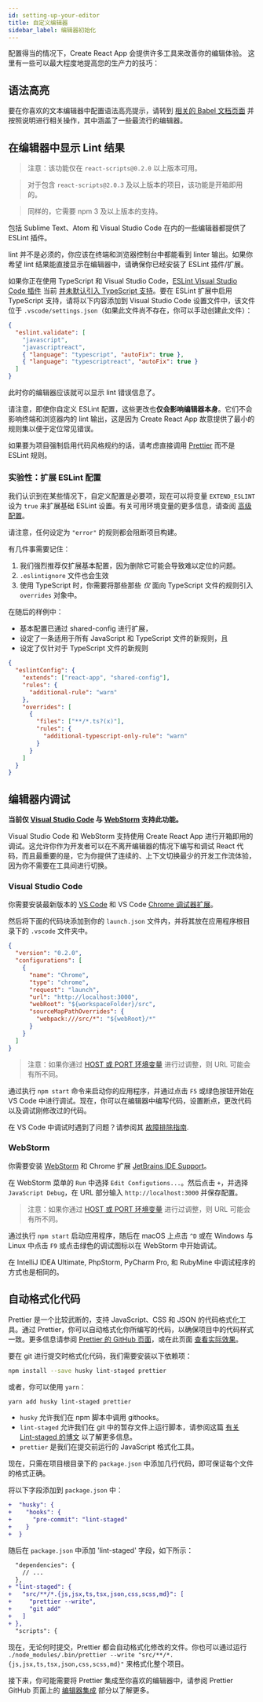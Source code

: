 ```yaml
---
id: setting-up-your-editor
title: 自定义编辑器
sidebar_label: 编辑器初始化
---
```


配置得当的情况下，Create React App 会提供许多工具来改善你的编辑体验。 这里有一些可以最大程度地提高您的生产力的技巧：

## 语法高亮

要在你喜欢的文本编辑器中配置语法高亮提示，请转到 [相关的 Babel 文档页面](https://babeljs.io/docs/editors) 并按照说明进行相关操作，其中涵盖了一些最流行的编辑器。

## 在编辑器中显示 Lint 结果

> 注意：该功能仅在 `react-scripts@0.2.0` 以上版本可用。

> 对于包含 `react-scripts@2.0.3` 及以上版本的项目，该功能是开箱即用的。

> 同样的，它需要 npm 3 及以上版本的支持。

包括 Sublime Text、Atom 和 Visual Studio Code 在内的一些编辑器都提供了 ESLint 插件。

lint 并不是必须的，你应该在终端和浏览器控制台中都能看到 linter 输出。如果你希望 lint 结果能直接显示在编辑器中，请确保你已经安装了 ESLint 插件/扩展。

如果你正在使用 TypeScript 和 Visual Studio Code，[ESLint Visual Studio Code 插件](https://marketplace.visualstudio.com/items?itemName=dbaeumer.vscode-eslint#overview) 当前 [并未默认引入 TypeScript 支持](https://github.com/Microsoft/vscode-eslint/issues/609)。要在 ESLint 扩展中启用 TypeScript 支持，请将以下内容添加到 Visual Studio Code 设置文件中，该文件位于 `.vscode/settings.json`（如果此文件尚不存在，你可以手动创建此文件）：

```json
{
  "eslint.validate": [
    "javascript",
    "javascriptreact",
    { "language": "typescript", "autoFix": true },
    { "language": "typescriptreact", "autoFix": true }
  ]
}
```

此时你的编辑器应该就可以显示 lint 错误信息了。

请注意，即使你自定义 ESLint 配置，这些更改也**仅会影响编辑器本身**。它们不会影响终端和浏览器内的 lint 输出，这是因为 Create React App 故意提供了最小的规则集以便于定位常见错误。

如果要为项目强制启用代码风格规约的话，请考虑直接调用 [Prettier](https://github.com/jlongster/prettier) 而不是 ESLint 规则。

### 实验性：扩展 ESLint 配置

我们认识到在某些情况下，自定义配置是必要项，现在可以将变量 `EXTEND_ESLINT` 设为 `true` 来扩展基础 ESLint 设置。有关可用环境变量的更多信息，请查阅 [高级配置](advanced-configuration.md)。

请注意，任何设定为 `"error"` 的规则都会阻断项目构建。

有几件事需要记住：

1. 我们强烈推荐仅扩展基本配置，因为删除它可能会导致难以定位的问题。
2. `.eslintignore` 文件也会生效
3. 使用 TypeScript 时，你需要将那些那些 _仅_ 面向 TypeScript 文件的规则引入 `overrides` 对象中。

在随后的样例中：

- 基本配置已通过 shared-config 进行扩展，
- 设定了一条适用于所有 JavaScript 和 TypeScript 文件的新规则，且
- 设定了仅针对于 TypeScript 文件的新规则

```json
{
  "eslintConfig": {
    "extends": ["react-app", "shared-config"],
    "rules": {
      "additional-rule": "warn"
    },
    "overrides": [
      {
        "files": ["**/*.ts?(x)"],
        "rules": {
          "additional-typescript-only-rule": "warn"
        }
      }
    ]
  }
}
```

## 编辑器内调试

**当前仅 [Visual Studio Code](https://code.visualstudio.com) 与 [WebStorm](https://www.jetbrains.com/webstorm/) 支持此功能。**

Visual Studio Code 和 WebStorm 支持使用 Create React App 进行开箱即用的调试。这允许你作为开发者可以在不离开编辑器的情况下编写和调试 React 代码，而且最重要的是，它为你提供了连续的、上下文切换最少的开发工作流体验，因为你不需要在工具间进行切换。

### Visual Studio Code

你需要安装最新版本的 [VS Code](https://code.visualstudio.com) 和 VS Code [Chrome 调试器扩展](https://marketplace.visualstudio.com/items?itemName=msjsdiag.debugger-for-chrome)。

然后将下面的代码块添加到你的 `launch.json` 文件内，并将其放在应用程序根目录下的 `.vscode` 文件夹中。

```json
{
  "version": "0.2.0",
  "configurations": [
    {
      "name": "Chrome",
      "type": "chrome",
      "request": "launch",
      "url": "http://localhost:3000",
      "webRoot": "${workspaceFolder}/src",
      "sourceMapPathOverrides": {
        "webpack:///src/*": "${webRoot}/*"
      }
    }
  ]
}
```

> 注意：如果你通过 [HOST 或 PORT 环境变量](advanced-configuration.md) 进行过调整，则 URL 可能会有所不同。

通过执行 `npm start` 命令来启动你的应用程序，并通过点击 `F5` 或绿色按钮开始在 VS Code 中进行调试。现在，你可以在编辑器中编写代码，设置断点，更改代码以及调试刚修改过的代码。

在 VS Code 中调试时遇到了问题？请参阅其 [故障排除指南](https://github.com/Microsoft/vscode-chrome-debug/blob/master/README.md#troubleshooting).

### WebStorm

你需要安装 [WebStorm](https://www.jetbrains.com/webstorm/) 和 Chrome 扩展 [JetBrains IDE Support](https://chrome.google.com/webstore/detail/jetbrains-ide-support/hmhgeddbohgjknpmjagkdomcpobmllji)。

在 WebStorm 菜单的 `Run` 中选择 `Edit Configutions...`。然后点击 `+`，并选择 `JavaScript Debug`，在 URL 部分输入 `http://localhost:3000` 并保存配置。

> 注意：如果你通过  [HOST 或 PORT 环境变量](advanced-configuration.md) 进行过调整，则 URL 可能会有所不同。

通过执行 `npm start` 启动应用程序，随后在 macOS 上点击 `^D` 或在 Windows 与 Linux 中点击 `F9` 或点击绿色的调试图标以在 WebStorm 中开始调试。

在 IntelliJ IDEA Ultimate, PhpStorm, PyCharm Pro, 和 RubyMine 中调试程序的方式也是相同的。

## 自动格式化代码

Prettier 是一个比较武断的，支持 JavaScript、CSS 和 JSON 的代码格式化工具。通过 Prettier，你可以自动格式化你所编写的代码，以确保项目中的代码样式一致。更多信息请参阅 [Prettier 的 GitHub 页面](https://github.com/prettier/prettier)，或在此页面 [查看实际效果](https://prettier.github.io/prettier/)。

要在 git 进行提交时格式化代码，我们需要安装以下依赖项：

```sh
npm install --save husky lint-staged prettier
```

或者，你可以使用 `yarn`：

```sh
yarn add husky lint-staged prettier
```

- `husky` 允许我们在 npm 脚本中调用 githooks。
- `lint-staged` 允许我们在 git 中的暂存文件上运行脚本，请参阅这篇 [有关 Lint-staged 的博文](https://medium.com/@okonetchnikov/make-linting-great-again-f3890e1ad6b8) 以了解更多信息。
- `prettier` 是我们在提交前运行的 JavaScript 格式化工具。

现在，只需在项目根目录下的 `package.json` 中添加几行代码，即可保证每个文件的格式正确。

将以下字段添加到 `package.json` 中：

```diff
+  "husky": {
+    "hooks": {
+      "pre-commit": "lint-staged"
+    }
+  }
```

随后在 `package.json` 中添加 'lint-staged' 字段，如下所示：

```diff
  "dependencies": {
    // ...
  },
+ "lint-staged": {
+   "src/**/*.{js,jsx,ts,tsx,json,css,scss,md}": [
+     "prettier --write",
+     "git add"
+   ]
+ },
  "scripts": {
```

现在，无论何时提交，Prettier 都会自动格式化修改的文件。你也可以通过运行 `./node_modules/.bin/prettier --write "src/**/*.{js,jsx,ts,tsx,json,css,scss,md}"` 来格式化整个项目。

接下来，你可能需要将 Prettier 集成至你喜欢的编辑器中，请参阅 Prettier GitHub 页面上的 [编辑器集成](https://prettier.io/docs/en/editors.html) 部分以了解更多。
